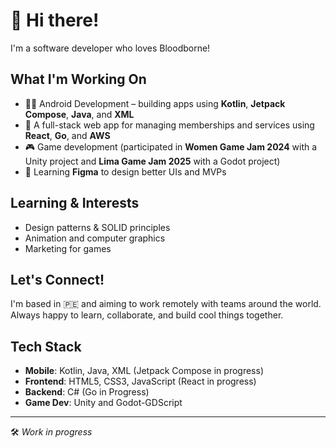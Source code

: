 # 👋 Hi there!

I'm a software developer who loves Bloodborne!

## What I'm Working On
- 👨‍💻 Android Development – building apps using **Kotlin**, **Jetpack Compose**, **Java**, and **XML**
- 🔧 A full-stack web app for managing memberships and services using **React**, **Go**, and **AWS**
- 🎮 Game development (participated in **Women Game Jam 2024** with a Unity project and **Lima Game Jam 2025** with a Godot project)
- 🎨 Learning **Figma** to design better UIs and MVPs

## Learning & Interests
- Design patterns & SOLID principles
- Animation and computer graphics
- Marketing for games
  
## Let's Connect!
I'm based in 🇵🇪 and aiming to work remotely with teams around the world. Always happy to learn, collaborate, and build cool things together.

## Tech Stack
- **Mobile**: Kotlin, Java, XML (Jetpack Compose in progress)
- **Frontend**: HTML5, CSS3, JavaScript (React in progress)
- **Backend**: C# (Go in Progress)
- **Game Dev**: Unity and Godot-GDScript
<!--how to reach me-->

---
🛠️ *Work in progress*
